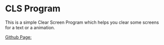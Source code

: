 # CLS Program

This is a simple Clear Screen Program which helps you clear some screens for a text or a animation.

[Github Page:](https://github.com/Catafrancia123/cls)